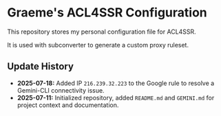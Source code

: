 # Graeme's ACL4SSR Configuration

This repository stores my personal configuration file for ACL4SSR.

It is used with subconverter to generate a custom proxy ruleset.

## Update History

- **2025-07-18:** Added IP `216.239.32.223` to the Google rule to resolve a Gemini-CLI connectivity issue.
- **2025-07-11:** Initialized repository, added `README.md` and `GEMINI.md` for project context and documentation.